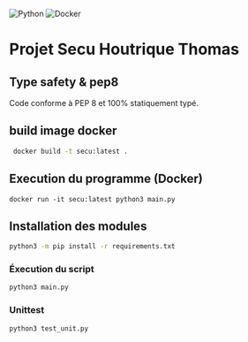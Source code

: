 ![Python](https://img.shields.io/badge/python-3670A0?style=for-the-badge&logo=python&logoColor=ffdd54)
![Docker](https://img.shields.io/badge/docker-%230db7ed.svg?style=for-the-badge&logo=docker&logoColor=white)

# Projet Secu Houtrique Thomas

## Type safety & pep8
Code conforme à PEP 8 et 100% statiquement typé.

## build image docker
```bash
 docker build -t secu:latest .
```

## Execution du programme (Docker)
```
docker run -it secu:latest python3 main.py
```

## Installation des modules
```bash
python3 -m pip install -r requirements.txt
```

### Éxecution du script
```bash
python3 main.py
```

### Unittest
```bash
python3 test_unit.py
```